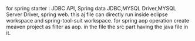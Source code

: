 for spring starter : JDBC API, Spring data JDBC,MYSQL Driver,MYSQL Server Driver, spring web.
this aj file can directly run inside eclipse workspace and spring-tool-suit workspace.
for spring aop operation create meaven project as filter as aop.
in the file the src part having the java file in it.
